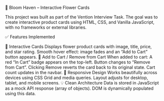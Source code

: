 🌸 Bloom Haven – Interactive Flower Cards

This project was built as part of the Vention Interview Task. The goal was to create interactive product cards using HTML, CSS, and Vanilla JavaScript, with no frameworks or external libraries.

✅ Features Implemented

🎴 Interactive Cards
Displays flower product cards with image, title, price, and star rating.
Smooth hover effect: image fades and an “Add to Cart” button appears.
🛒 Add to Cart / Remove from Cart
When added to cart:
A red “In Cart” badge appears on the top-left.
Button changes to “Remove from Cart”.
Clicking Remove reverts the card back to its original state.
Cart count updates in the navbar.
📱 Responsive Design
Works beautifully across devices using CSS Grid and media queries.
Layout adjusts for desktop, tablet, and mobile screens.
💡 Clean Architecture
Data is stored in JavaScript as a mock API response (array of objects).
DOM is dynamically populated using this data.
